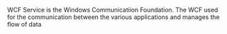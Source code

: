 WCF Service is the Windows Communicatiion Foundation. The WCF used for the communication between the various applications and manages the flow of data
